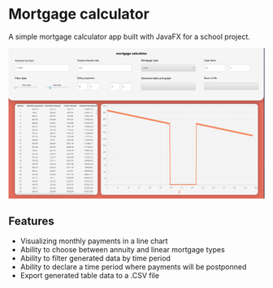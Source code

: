 # Mortgage calculator

A simple mortgage calculator app built with JavaFX for a school project.

![Showcase screenshot](https://github.com/RokasBal/Mortgage-Calculator/blob/master/res/mortgage_showcase.png?raw=true)

## Features

* Visualizing monthly payments in a line chart
* Ability to choose between annuity and linear mortgage types
* Ability to filter generated data by time period
* Ability to declare a time period where payments will be postponned
* Export generated table data to a .CSV file
